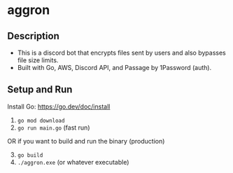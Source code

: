# aggron

## Description
- This is a discord bot that encrypts files sent by users and also bypasses file size limits. 
- Built with Go, AWS, Discord API, and Passage by 1Password (auth).

## Setup and Run
Install Go: https://go.dev/doc/install

1. `go mod download`
2. `go run main.go` (fast run)

OR if you want to build and run the binary (production)

3. `go build`
4. `./aggron.exe` (or whatever executable)

